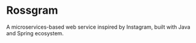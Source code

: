 # Rossgram
A microservices-based web service inspired by Instagram, built with Java and Spring ecosystem.
